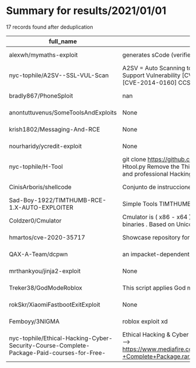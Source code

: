 
# Summary for results/2021/01/01
    
17 records found after deduplication

| full_name | description | html_url | matched_list | matched_count | pushed_at | size | stargazers_count | language | forks_count |
|-------------------------------------------------------------------------------------------|------------------------------------------------------------------------------------------------------------------------------------------------------------------------------------------------------------------------------------------------------------------|--------------------------------------------------------------------------------------------------------------|-----------------------|-----------------|---------------------------|--------|--------------------|------------|---------------|
| alexwh/mymaths-exploit | generates sCode (verifier) from the local auth code and task id | https://github.com/alexwh/mymaths-exploit | ['exploit'] | 1 | 2021-01-01 21:22:19+00:00 | 148 | 2 | C# | 1 |
| nyc-tophile/A2SV--SSL-VUL-Scan | A2SV = Auto Scanning to SSL Vulnerability HeartBleed, CCS Injection, SSLv3 POODLE, FREAK... etc Support Vulnerability [CVE-2007-1858] Anonymous Cipher [CVE-2012-4929] CRIME(SPDY) [CVE-2014-0160] CCS Injection [CVE-2014-0224] HeartBleed [CVE-2014-3566] SSLv | https://github.com/nyc-tophile/A2SV--SSL-VUL-Scan | ['command injection'] | 1 | 2021-01-01 12:26:10+00:00 | 1 | 0 | nan | 1 |
| bradly867/PhoneSploit | nan | https://github.com/bradly867/PhoneSploit | ['sploit'] | 1 | 2021-01-01 19:30:53+00:00 | 0 | 0 | nan | 0 |
| anontuttuvenus/SomeToolsAndExploits | None | https://github.com/anontuttuvenus/SomeToolsAndExploits | ['exploit'] | 1 | 2021-01-01 18:26:36+00:00 | 756 | 5 | Shell | 1 |
| krish1802/Messaging-And-RCE | None | https://github.com/krish1802/Messaging-And-RCE | ['rce'] | 1 | 2021-01-01 16:08:55+00:00 | 5 | 0 | Python | 0 |
| nourharidy/ycredit-exploit | None | https://github.com/nourharidy/ycredit-exploit | ['exploit'] | 1 | 2021-01-01 17:08:03+00:00 | 265 | 7 | JavaScript | 1 |
| nyc-tophile/H-Tool | git clone https://github.com/Anon-Divyanth/H-Tool cd H-Tool pip install -r requirements.txt python Htool.py Remove the This is a package of all hacking tools., This tool contain over 200+ Advance and professional Hacking tools.it contain phishing,Bru | https://github.com/nyc-tophile/H-Tool | ['exploit'] | 1 | 2021-01-01 13:55:33+00:00 | 1 | 2 | | 0 |
| CinisArboris/shellcode | Conjunto de instrucciones inyectadas y luego ejecutadas por un programa explotado. | https://github.com/CinisArboris/shellcode | ['shellcode'] | 1 | 2021-01-01 16:05:40+00:00 | 160 | 0 | Assembly | 0 |
| Sad-Boy-1922/TIMTHUMB-RCE-1.X-AUTO-EXPLOITER | Simple Tools TIMTHUMB RCE 1.X AUTO EXPLOITER with php code | https://github.com/Sad-Boy-1922/TIMTHUMB-RCE-1.X-AUTO-EXPLOITER | ['exploit', 'rce'] | 2 | 2021-01-01 11:47:56+00:00 | 6 | 1 | PHP | 1 |
| Coldzer0/Cmulator | Cmulator is ( x86 - x64 ) Scriptable Reverse Engineering Sandbox Emulator for shellcode and PE binaries . Based on Unicorn & Zydis Engine & javascript | https://github.com/Coldzer0/Cmulator | ['shellcode'] | 1 | 2021-01-01 05:32:10+00:00 | 90120 | 235 | Pascal | 54 |
| hmartos/cve-2020-35717 | Showcase repository for CVE-2020-35717 | https://github.com/hmartos/cve-2020-35717 | ['cve-2'] | 1 | 2021-01-01 08:54:35+00:00 | 1477 | 0 | nan | 0 |
| QAX-A-Team/dcpwn | an impacket-dependent script exploiting CVE-2019-1040 | https://github.com/QAX-A-Team/dcpwn | ['exploit'] | 1 | 2021-01-01 06:10:58+00:00 | 99 | 67 | Python | 11 |
| mrthankyou/jinja2-exploit | None | https://github.com/mrthankyou/jinja2-exploit | ['exploit'] | 1 | 2021-01-01 01:28:36+00:00 | 2 | 0 | Python | 0 |
| Treker38/GodModeRoblox | This script applies God mode! Level 5 Exploit required. | https://github.com/Treker38/GodModeRoblox | ['exploit'] | 1 | 2021-01-01 14:24:49+00:00 | 15 | 0 | Lua | 0 |
| rokSkr/XiaomiFastbootExitExploit | None | https://github.com/rokSkr/XiaomiFastbootExitExploit | ['exploit'] | 1 | 2021-01-01 21:25:33+00:00 | 3395 | 0 | Shell | 1 |
| Femboyy/3NIGMA | roblox exploit xd | https://github.com/Femboyy/3NIGMA | ['exploit'] | 1 | 2021-01-01 17:53:10+00:00 | 16964 | 0 | C# | 0 |
| nyc-tophile/Ethical-Hacking-Cyber-Security-Course-Complete-Package-Paid-courses-for-Free- | Ethical Hacking & Cyber Security Course : Complete Package Paid courses for Free 🔥🔥 🔗Download: --> https://www.mediafire.com/file/tsh0w88b6mus96y/Ethical+Hacking+&+Cyber+Security+Course+-+Complete+Package.rar/file Exploit Development for Linux x64 🔗Dow | https://github.com/nyc-tophile/Ethical-Hacking-Cyber-Security-Course-Complete-Package-Paid-courses-for-Free- | ['exploit'] | 1 | 2021-01-01 22:15:12+00:00 | 1 | 0 | | 1 |
